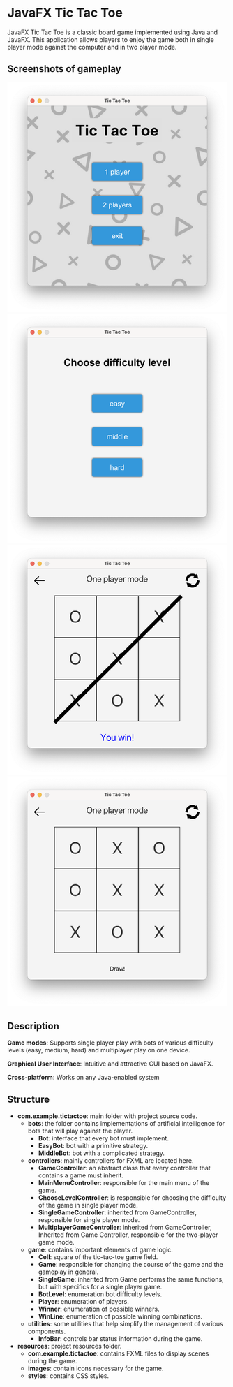 # JavaFX Tic Tac Toe

JavaFX Tic Tac Toe is a classic board game implemented using Java and JavaFX. This application allows players to enjoy the game both in single player mode against the computer and in two player mode.

## Screenshots of gameplay
![](screenshots/Screenshot1.png)
![](screenshots/Screenshot2.png)
![](screenshots/Screenshot3.png)
![](screenshots/Screenshot4.png)

## Description
**Game modes**: Supports single player play with bots of various difficulty levels (easy, medium, hard) and multiplayer play on one device.

**Graphical User Interface**: Intuitive and attractive GUI based on JavaFX.

**Cross-platform**: Works on any Java-enabled system

## Structure

- **com.example.tictactoe**: main folder with project source code.
  - **bots**: the folder contains implementations of artificial intelligence for bots that will play against the player.
    - **Bot**: interface that every bot must implement.
    - **EasyBot**: bot with a primitive strategy.
    - **MiddleBot**: bot with a complicated strategy.
  - **controllers**: mainly controllers for FXML are located here.
    - **GameController**: an abstract class that every controller that contains a game must inherit.
    - **MainMenuController**: responsible for the main menu of the game.
    - **ChooseLevelController**: is responsible for choosing the difficulty of the game in single player mode.
    - **SingleGameController**: inherited from GameController, responsible for single player mode.
    - **MultiplayerGameController**: inherited from GameController, Inherited from Game Controller, responsible for the two-player game mode.
  - **game**: contains important elements of game logic.
    - **Cell**: square of the tic-tac-toe game field.
    - **Game**: responsible for changing the course of the game and the gameplay in general.
    - **SingleGame**: inherited from Game performs the same functions, but with specifics for a single player game.
    - **BotLevel**: enumeration bot difficulty levels.
    - **Player**: enumeration of players.
    - **Winner**: enumeration of possible winners.
    - **WinLine**: enumeration of possible winning combinations.
  - **utilities**: some utilities that help simplify the management of various components.
    - **InfoBar**: controls bar status information during the game.
- **resources**: project resources folder.
  - **com.example.tictactoe**: contains FXML files to display scenes during the game.
  - **images**: contain icons necessary for the game.
  - **styles**: contains CSS styles.